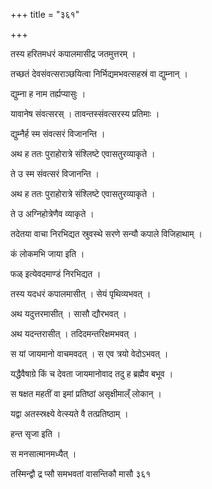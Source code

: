 +++
title = "३६१"

+++

 

तस्य हरितमधरं कपालमासीद्र जतमुत्तरम् । 

तच्छतं देवसंवत्सराञ्छयित्वा निर्भिद्यमभवत्सहस्रं वा द्युम्नान् । 

द्युम्ना ह नाम तर्ह्यप्यासुः । 

यावानेष संवत्सरस् । तावन्तस्संवत्सरस्य प्रतिमाः । 

द्युम्नैर्ह स्म संवत्सरं विजानन्ति । 

अथ ह ततः पुराहोरात्रे संश्लिष्टे एवासतुरव्याकृते । 

ते उ स्म संवत्सरं विजानन्ति । 

अथ ह ततः पुराहोरात्रे संश्लिष्टे एवासतुरव्याकृते । 

ते उ अग्निहोत्रेणैव व्याकृते । 

तदेतया वाचा निरभिद्यत स्रुवस्थे सरणे सन्यौ कपाले विजिहाथाम् । 

कं लोकमभि जाया इति । 

फळ् इत्येवदमाण्डं निरभिद्यत । 

तस्य यदधरं कपालमासीत् । सेयं पृथिव्यभवत् । 

अथ यदुत्तरमासीत् । सासौ द्यौरभवत् । 

अथ यदन्तरासीत् । तदिदमन्तरिक्षमभवत् । 

स यां जायमानो वाचमवदत् । स एव त्रयो वेदोऽभवत् । 

यद्धैवैषाग्रे किं च देवता जायमानोवाद तदु ह ब्रह्मैव बभूव । 

स षक्षत महतीं वा इमां प्रतिष्ठां असृक्षीमाल्ँ लोकान् । 

यद्वा अतस्स्रक्ष्ये वेत्स्यते वै तत्प्रतिष्ठाम् । 

हन्त सृजा इति । 

स मनसात्मानमध्यैत् । 

तस्मिन्द्वौ द्र प्सौ समभवतां वासन्तिकौ मासौ ३६१
